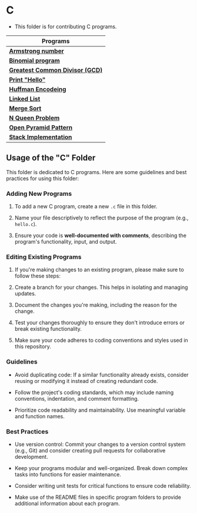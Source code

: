 # C

- This folder is for contributing C programs.

| Programs                                            |
| --------------------------------------------------- |
| **[Armstrong number](armstrong.c)**                 |
| **[Binomial program](binomial.c)**                  |
| **[Greatest Common Divisor (GCD)](gcd.c)**          |
| **[Print "Hello" ](hello.c)**                       |
| **[Huffman Encodeing](huffman_encoding.c)**         |
| **[Linked List](linked_list.c)**                    |
| **[Merge Sort](mergeSort.c)**                       |
| **[N Queen Problem ](n_queen_problem.c)**           |
| **[Open Pyramid Pattern ](open_pyramid_pattern.c)** |
| **[Stack Implementation ](stack_implementation.c)** |

## Usage of the "C" Folder

This folder is dedicated to C programs. Here are some guidelines and best practices for using this folder:

### Adding New Programs

1. To add a new C program, create a new `.c` file in this folder.

2. Name your file descriptively to reflect the purpose of the program (e.g., `hello.c`).

3. Ensure your code is **well-documented with comments**, describing the program's functionality, input, and output.

### Editing Existing Programs

1. If you're making changes to an existing program, please make sure to follow these steps:

2. Create a branch for your changes. This helps in isolating and managing updates.

3. Document the changes you're making, including the reason for the change.

4. Test your changes thoroughly to ensure they don't introduce errors or break existing functionality.

5. Make sure your code adheres to coding conventions and styles used in this repository.

### Guidelines

- Avoid duplicating code: If a similar functionality already exists, consider reusing or modifying it instead of creating redundant code.

- Follow the project's coding standards, which may include naming conventions, indentation, and comment formatting.

- Prioritize code readability and maintainability. Use meaningful variable and function names.

### Best Practices

- Use version control: Commit your changes to a version control system (e.g., Git) and consider creating pull requests for collaborative development.

- Keep your programs modular and well-organized. Break down complex tasks into functions for easier maintenance.

- Consider writing unit tests for critical functions to ensure code reliability.

- Make use of the README files in specific program folders to provide additional information about each program.
